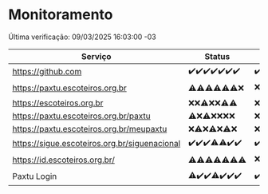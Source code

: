 # Monitoramento

Última verificação: 09/03/2025 16:03:00 -03

|Serviço|Status|Últimas 24h|
|---|---|---|
|https://github.com|<span title="2025-03-02: OK=23">✔️</span><span title="2025-03-03: OK=23">✔️</span><span title="2025-03-04: OK=23">✔️</span><span title="2025-03-05: OK=23">✔️</span><span title="2025-03-06: OK=23">✔️</span><span title="2025-03-07: OK=23">✔️</span><span title="2025-03-08: OK=19">✔️</span>|<span title="08/03/2025 16:05:00 -03 : 200">✔️</span><span title="08/03/2025 17:06:00 -03 : 200">✔️</span><span title="08/03/2025 18:04:00 -03 : 200">✔️</span><span title="08/03/2025 19:06:00 -03 : 200">✔️</span><span title="08/03/2025 20:06:00 -03 : 200">✔️</span><span title="08/03/2025 21:37:00 -03 : 200">✔️</span><span title="08/03/2025 22:55:00 -03 : 200">✔️</span><span title="08/03/2025 23:27:00 -03 : 200">✔️</span><span title="09/03/2025 00:08:00 -03 : 200">✔️</span><span title="09/03/2025 01:08:00 -03 : 200">✔️</span><span title="09/03/2025 02:06:00 -03 : 200">✔️</span><span title="09/03/2025 03:09:00 -03 : 200">✔️</span><span title="09/03/2025 04:06:00 -03 : 200">✔️</span><span title="09/03/2025 05:09:00 -03 : 200">✔️</span><span title="09/03/2025 06:06:00 -03 : 200">✔️</span><span title="09/03/2025 07:06:00 -03 : 200">✔️</span><span title="09/03/2025 08:06:00 -03 : 200">✔️</span><span title="09/03/2025 09:11:00 -03 : 200">✔️</span><span title="09/03/2025 10:07:00 -03 : 200">✔️</span><span title="09/03/2025 11:04:00 -03 : 200">✔️</span><span title="09/03/2025 12:06:00 -03 : 200">✔️</span><span title="09/03/2025 13:07:00 -03 : 200">✔️</span><span title="09/03/2025 14:04:00 -03 : 200">✔️</span><span title="09/03/2025 15:08:00 -03 : 200">✔️</span><span title="09/03/2025 16:03:00 -03 : 200">✔️</span>|
|https://paxtu.escoteiros.org.br|<span title="2025-03-02: OK=1, Falhas=22">⚠️</span><span title="2025-03-03: OK=1, Falhas=22">⚠️</span><span title="2025-03-04: OK=3, Falhas=20">⚠️</span><span title="2025-03-05: OK=3, Falhas=20">⚠️</span><span title="2025-03-06: OK=3, Falhas=20">⚠️</span><span title="2025-03-07: OK=4, Falhas=19">⚠️</span><span title="2025-03-08: Falhas=19">❌</span>|<span title="08/03/2025 16:05:00 -03 : 403">❌</span><span title="08/03/2025 17:06:00 -03 : 403">❌</span><span title="08/03/2025 18:04:00 -03 : 403">❌</span><span title="08/03/2025 19:06:00 -03 : 403">❌</span><span title="08/03/2025 20:06:00 -03 : 403">❌</span><span title="08/03/2025 21:37:00 -03 : 403">❌</span><span title="08/03/2025 22:55:00 -03 : 403">❌</span><span title="08/03/2025 23:27:00 -03 : 403">❌</span><span title="09/03/2025 00:08:00 -03 : 403">❌</span><span title="09/03/2025 01:08:00 -03 : 403">❌</span><span title="09/03/2025 02:06:00 -03 : 403">❌</span><span title="09/03/2025 03:09:00 -03 : 403">❌</span><span title="09/03/2025 04:06:00 -03 : 403">❌</span><span title="09/03/2025 05:09:00 -03 : 403">❌</span><span title="09/03/2025 06:06:00 -03 : 403">❌</span><span title="09/03/2025 07:06:00 -03 : 403">❌</span><span title="09/03/2025 08:06:00 -03 : 403">❌</span><span title="09/03/2025 09:11:00 -03 : 403">❌</span><span title="09/03/2025 10:07:00 -03 : 403">❌</span><span title="09/03/2025 11:04:00 -03 : 200">✔️</span><span title="09/03/2025 12:06:00 -03 : 403">❌</span><span title="09/03/2025 13:07:00 -03 : 403">❌</span><span title="09/03/2025 14:04:00 -03 : 403">❌</span><span title="09/03/2025 15:08:00 -03 : 403">❌</span><span title="09/03/2025 16:03:00 -03 : 403">❌</span>|
|https://escoteiros.org.br|<span title="2025-03-02: Falhas=23">❌</span><span title="2025-03-03: Falhas=23">❌</span><span title="2025-03-04: OK=1, Falhas=22">⚠️</span><span title="2025-03-05: Falhas=23">❌</span><span title="2025-03-06: Falhas=23">❌</span><span title="2025-03-07: OK=1, Falhas=22">⚠️</span><span title="2025-03-08: OK=1, Falhas=18">⚠️</span>|<span title="08/03/2025 16:05:00 -03 : 403">❌</span><span title="08/03/2025 17:06:00 -03 : 403">❌</span><span title="08/03/2025 18:04:00 -03 : 403">❌</span><span title="08/03/2025 19:06:00 -03 : 403">❌</span><span title="08/03/2025 20:06:00 -03 : 403">❌</span><span title="08/03/2025 21:37:00 -03 : 403">❌</span><span title="08/03/2025 22:55:00 -03 : 403">❌</span><span title="08/03/2025 23:27:00 -03 : 403">❌</span><span title="09/03/2025 00:08:00 -03 : 403">❌</span><span title="09/03/2025 01:08:00 -03 : 403">❌</span><span title="09/03/2025 02:06:00 -03 : 403">❌</span><span title="09/03/2025 03:09:00 -03 : 403">❌</span><span title="09/03/2025 04:06:00 -03 : 403">❌</span><span title="09/03/2025 05:09:00 -03 : 403">❌</span><span title="09/03/2025 06:06:00 -03 : 403">❌</span><span title="09/03/2025 07:06:00 -03 : 403">❌</span><span title="09/03/2025 08:06:00 -03 : 403">❌</span><span title="09/03/2025 09:11:00 -03 : 403">❌</span><span title="09/03/2025 10:07:00 -03 : 403">❌</span><span title="09/03/2025 11:04:00 -03 : 403">❌</span><span title="09/03/2025 12:06:00 -03 : 403">❌</span><span title="09/03/2025 13:07:00 -03 : 403">❌</span><span title="09/03/2025 14:04:00 -03 : 403">❌</span><span title="09/03/2025 15:08:00 -03 : 403">❌</span><span title="09/03/2025 16:03:00 -03 : 403">❌</span>|
|https://paxtu.escoteiros.org.br/paxtu|<span title="2025-03-02: OK=1, Falhas=22">⚠️</span><span title="2025-03-03: Falhas=23">❌</span><span title="2025-03-04: OK=1, Falhas=22">⚠️</span><span title="2025-03-05: Falhas=23">❌</span><span title="2025-03-06: Falhas=23">❌</span><span title="2025-03-07: Falhas=23">❌</span><span title="2025-03-08: Falhas=19">❌</span>|<span title="08/03/2025 16:05:00 -03 : 403">❌</span><span title="08/03/2025 17:06:00 -03 : 403">❌</span><span title="08/03/2025 18:04:00 -03 : 403">❌</span><span title="08/03/2025 19:06:00 -03 : 403">❌</span><span title="08/03/2025 20:06:00 -03 : 403">❌</span><span title="08/03/2025 21:37:00 -03 : 403">❌</span><span title="08/03/2025 22:55:00 -03 : 403">❌</span><span title="08/03/2025 23:27:00 -03 : 403">❌</span><span title="09/03/2025 00:08:00 -03 : 403">❌</span><span title="09/03/2025 01:08:00 -03 : 403">❌</span><span title="09/03/2025 02:06:00 -03 : 403">❌</span><span title="09/03/2025 03:09:00 -03 : 403">❌</span><span title="09/03/2025 04:06:00 -03 : 403">❌</span><span title="09/03/2025 05:09:00 -03 : 403">❌</span><span title="09/03/2025 06:06:00 -03 : 403">❌</span><span title="09/03/2025 07:06:00 -03 : 403">❌</span><span title="09/03/2025 08:06:00 -03 : 403">❌</span><span title="09/03/2025 09:11:00 -03 : 403">❌</span><span title="09/03/2025 10:07:00 -03 : 403">❌</span><span title="09/03/2025 11:04:00 -03 : 403">❌</span><span title="09/03/2025 12:06:00 -03 : 403">❌</span><span title="09/03/2025 13:07:00 -03 : 403">❌</span><span title="09/03/2025 14:04:00 -03 : 403">❌</span><span title="09/03/2025 15:08:00 -03 : 403">❌</span><span title="09/03/2025 16:03:00 -03 : 403">❌</span>|
|https://paxtu.escoteiros.org.br/meupaxtu|<span title="2025-03-02: Falhas=23">❌</span><span title="2025-03-03: OK=2, Falhas=21">⚠️</span><span title="2025-03-04: Falhas=23">❌</span><span title="2025-03-05: OK=1, Falhas=22">⚠️</span><span title="2025-03-06: Falhas=23">❌</span><span title="2025-03-07: OK=1, Falhas=22">⚠️</span><span title="2025-03-08: Falhas=19">❌</span>|<span title="08/03/2025 16:05:00 -03 : 403">❌</span><span title="08/03/2025 17:06:00 -03 : 403">❌</span><span title="08/03/2025 18:04:00 -03 : 403">❌</span><span title="08/03/2025 19:06:00 -03 : 403">❌</span><span title="08/03/2025 20:06:00 -03 : 403">❌</span><span title="08/03/2025 21:37:00 -03 : 403">❌</span><span title="08/03/2025 22:55:00 -03 : 403">❌</span><span title="08/03/2025 23:27:00 -03 : 403">❌</span><span title="09/03/2025 00:08:00 -03 : 403">❌</span><span title="09/03/2025 01:08:00 -03 : 403">❌</span><span title="09/03/2025 02:06:00 -03 : 403">❌</span><span title="09/03/2025 03:09:00 -03 : 403">❌</span><span title="09/03/2025 04:06:00 -03 : 403">❌</span><span title="09/03/2025 05:09:00 -03 : 403">❌</span><span title="09/03/2025 06:06:00 -03 : 403">❌</span><span title="09/03/2025 07:06:00 -03 : 403">❌</span><span title="09/03/2025 08:06:00 -03 : 403">❌</span><span title="09/03/2025 09:11:00 -03 : 403">❌</span><span title="09/03/2025 10:07:00 -03 : 403">❌</span><span title="09/03/2025 11:04:00 -03 : 403">❌</span><span title="09/03/2025 12:06:00 -03 : 403">❌</span><span title="09/03/2025 13:07:00 -03 : 403">❌</span><span title="09/03/2025 14:04:00 -03 : 403">❌</span><span title="09/03/2025 15:08:00 -03 : 403">❌</span><span title="09/03/2025 16:03:00 -03 : 403">❌</span>|
|https://sigue.escoteiros.org.br/siguenacional|<span title="2025-03-02: OK=23">✔️</span><span title="2025-03-03: OK=23">✔️</span><span title="2025-03-04: OK=23">✔️</span><span title="2025-03-05: OK=22, Falhas=1">⚠️</span><span title="2025-03-06: OK=22, Falhas=1">⚠️</span><span title="2025-03-07: OK=23">✔️</span><span title="2025-03-08: OK=19">✔️</span>|<span title="08/03/2025 16:05:00 -03 : 200">✔️</span><span title="08/03/2025 17:06:00 -03 : 200">✔️</span><span title="08/03/2025 18:04:00 -03 : 200">✔️</span><span title="08/03/2025 19:06:00 -03 : 200">✔️</span><span title="08/03/2025 20:06:00 -03 : 200">✔️</span><span title="08/03/2025 21:37:00 -03 : 200">✔️</span><span title="08/03/2025 22:55:00 -03 : 200">✔️</span><span title="08/03/2025 23:27:00 -03 : 200">✔️</span><span title="09/03/2025 00:08:00 -03 : 200">✔️</span><span title="09/03/2025 01:08:00 -03 : 200">✔️</span><span title="09/03/2025 02:06:00 -03 : 200">✔️</span><span title="09/03/2025 03:09:00 -03 : 200">✔️</span><span title="09/03/2025 04:06:00 -03 : 200">✔️</span><span title="09/03/2025 05:09:00 -03 : 200">✔️</span><span title="09/03/2025 06:06:00 -03 : 200">✔️</span><span title="09/03/2025 07:06:00 -03 : 200">✔️</span><span title="09/03/2025 08:06:00 -03 : 200">✔️</span><span title="09/03/2025 09:11:00 -03 : 200">✔️</span><span title="09/03/2025 10:07:00 -03 : 200">✔️</span><span title="09/03/2025 11:04:00 -03 : 200">✔️</span><span title="09/03/2025 12:06:00 -03 : 200">✔️</span><span title="09/03/2025 13:07:00 -03 : 200">✔️</span><span title="09/03/2025 14:04:00 -03 : 200">✔️</span><span title="09/03/2025 15:08:00 -03 : 200">✔️</span><span title="09/03/2025 16:03:00 -03 : 200">✔️</span>|
|https://id.escoteiros.org.br/|<span title="2025-03-02: OK=1, Falhas=22">⚠️</span><span title="2025-03-03: OK=2, Falhas=21">⚠️</span><span title="2025-03-04: OK=2, Falhas=21">⚠️</span><span title="2025-03-05: OK=5, Falhas=18">⚠️</span><span title="2025-03-06: OK=2, Falhas=21">⚠️</span><span title="2025-03-07: OK=1, Falhas=22">⚠️</span><span title="2025-03-08: OK=1, Falhas=18">⚠️</span>|<span title="08/03/2025 16:06:00 -03 : 403">❌</span><span title="08/03/2025 17:06:00 -03 : 403">❌</span><span title="08/03/2025 18:04:00 -03 : 403">❌</span><span title="08/03/2025 19:06:00 -03 : 403">❌</span><span title="08/03/2025 20:06:00 -03 : 403">❌</span><span title="08/03/2025 21:37:00 -03 : 403">❌</span><span title="08/03/2025 22:55:00 -03 : 403">❌</span><span title="08/03/2025 23:27:00 -03 : 403">❌</span><span title="09/03/2025 00:08:00 -03 : 200">✔️</span><span title="09/03/2025 01:08:00 -03 : 403">❌</span><span title="09/03/2025 02:06:00 -03 : 200">✔️</span><span title="09/03/2025 03:09:00 -03 : 403">❌</span><span title="09/03/2025 04:06:00 -03 : 403">❌</span><span title="09/03/2025 05:09:00 -03 : 403">❌</span><span title="09/03/2025 06:06:00 -03 : 200">✔️</span><span title="09/03/2025 07:06:00 -03 : 403">❌</span><span title="09/03/2025 08:06:00 -03 : 403">❌</span><span title="09/03/2025 09:11:00 -03 : 200">✔️</span><span title="09/03/2025 10:07:00 -03 : 403">❌</span><span title="09/03/2025 11:04:00 -03 : 403">❌</span><span title="09/03/2025 12:06:00 -03 : 403">❌</span><span title="09/03/2025 13:07:00 -03 : 403">❌</span><span title="09/03/2025 14:04:00 -03 : 403">❌</span><span title="09/03/2025 15:08:00 -03 : 403">❌</span><span title="09/03/2025 16:03:00 -03 : 403">❌</span>|
|Paxtu Login|<span title="2025-03-02: OK=22, Falhas=1">⚠️</span><span title="2025-03-03: OK=23">✔️</span><span title="2025-03-04: OK=23">✔️</span><span title="2025-03-05: OK=22, Falhas=1">⚠️</span><span title="2025-03-06: OK=23">✔️</span><span title="2025-03-07: OK=23">✔️</span><span title="2025-03-08: OK=19">✔️</span>|<span title="08/03/2025 16:06:00 -03 : 200">✔️</span><span title="08/03/2025 17:06:00 -03 : 200">✔️</span><span title="08/03/2025 18:04:00 -03 : 200">✔️</span><span title="08/03/2025 19:06:00 -03 : 200">✔️</span><span title="08/03/2025 20:06:00 -03 : 200">✔️</span><span title="08/03/2025 21:37:00 -03 : 200">✔️</span><span title="08/03/2025 22:55:00 -03 : 200">✔️</span><span title="08/03/2025 23:27:00 -03 : 200">✔️</span><span title="09/03/2025 00:08:00 -03 : 200">✔️</span><span title="09/03/2025 01:08:00 -03 : 200">✔️</span><span title="09/03/2025 02:06:00 -03 : 200">✔️</span><span title="09/03/2025 03:09:00 -03 : 200">✔️</span><span title="09/03/2025 04:06:00 -03 : 200">✔️</span><span title="09/03/2025 05:09:00 -03 : 200">✔️</span><span title="09/03/2025 06:06:00 -03 : 200">✔️</span><span title="09/03/2025 07:06:00 -03 : 200">✔️</span><span title="09/03/2025 08:06:00 -03 : 200">✔️</span><span title="09/03/2025 09:11:00 -03 : 200">✔️</span><span title="09/03/2025 10:07:00 -03 : 200">✔️</span><span title="09/03/2025 11:04:00 -03 : 200">✔️</span><span title="09/03/2025 12:06:00 -03 : 200">✔️</span><span title="09/03/2025 13:07:00 -03 : 200">✔️</span><span title="09/03/2025 14:04:00 -03 : 200">✔️</span><span title="09/03/2025 15:08:00 -03 : 200">✔️</span><span title="09/03/2025 16:03:00 -03 : 200">✔️</span>|
